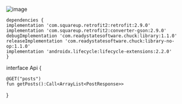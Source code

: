 
![image](https://user-images.githubusercontent.com/60017090/137413582-d73ad653-976e-4a06-afcd-6e888ec64d13.png)




    dependencies {
    implementation 'com.squareup.retrofit2:retrofit:2.9.0'
    implementation 'com.squareup.retrofit2:converter-gson:2.9.0'
    debugImplementation 'com.readystatesoftware.chuck:library:1.1.0'
    releaseImplementation 'com.readystatesoftware.chuck:library-no-op:1.1.0'
    implementation 'androidx.lifecycle:lifecycle-extensions:2.2.0'
    }
    
    
interface Api {

    @GET("posts")
    fun getPosts():Call<ArrayList<PostResponse>>
}
    
   

